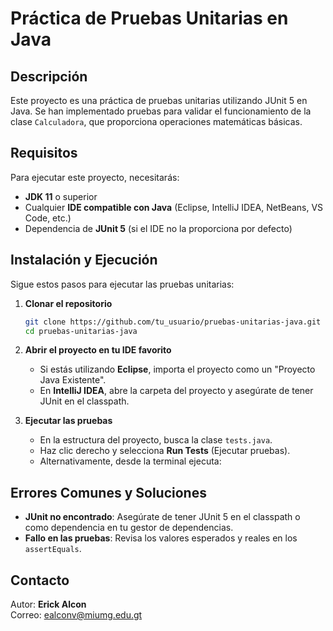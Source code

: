 # Práctica de Pruebas Unitarias en Java

## Descripción
Este proyecto es una práctica de pruebas unitarias utilizando JUnit 5 en Java. Se han implementado pruebas para validar el funcionamiento de la clase `Calculadora`, que proporciona operaciones matemáticas básicas.

## Requisitos
Para ejecutar este proyecto, necesitarás:
- **JDK 11** o superior
- Cualquier **IDE compatible con Java** (Eclipse, IntelliJ IDEA, NetBeans, VS Code, etc.)
- Dependencia de **JUnit 5** (si el IDE no la proporciona por defecto)

## Instalación y Ejecución
Sigue estos pasos para ejecutar las pruebas unitarias:

1. **Clonar el repositorio**
   ```sh
   git clone https://github.com/tu_usuario/pruebas-unitarias-java.git
   cd pruebas-unitarias-java
   ```

2. **Abrir el proyecto en tu IDE favorito**
   - Si estás utilizando **Eclipse**, importa el proyecto como un "Proyecto Java Existente".
   - En **IntelliJ IDEA**, abre la carpeta del proyecto y asegúrate de tener JUnit en el classpath.

3. **Ejecutar las pruebas**
   - En la estructura del proyecto, busca la clase `tests.java`.
   - Haz clic derecho y selecciona **Run Tests** (Ejecutar pruebas).
   - Alternativamente, desde la terminal ejecuta:

## Errores Comunes y Soluciones
- **JUnit no encontrado**: Asegúrate de tener JUnit 5 en el classpath o como dependencia en tu gestor de dependencias.
- **Fallo en las pruebas**: Revisa los valores esperados y reales en los `assertEquals`.

## Contacto
Autor: **Erick Alcon**  
Correo: [ealconv@miumg.edu.gt](mailto:ealconv@miumg.edu.gt)

